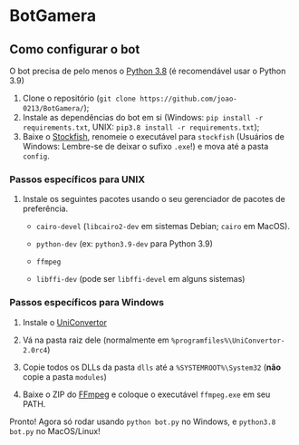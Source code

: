 # BotGamera

## Como configurar o bot
O bot precisa de pelo menos o [Python 3.8](https://www.python.org/downloads/release/python-385/) (é recomendável usar o Python 3.9)

1. Clone o repositório (`git clone https://github.com/joao-0213/BotGamera/`);
1. Instale as dependências do bot em si (Windows: `pip install -r requirements.txt`, UNIX: `pip3.8 install -r requirements.txt`);
1. Baixe o [Stockfish](https://stockfishchess.org/download/), renomeie o executável para `stockfish` (Usuários de Windows: Lembre-se de deixar o sufixo `.exe`!) e mova até a pasta `config`.

### Passos específicos para UNIX
1. Instale os seguintes pacotes usando o seu gerenciador de pacotes de preferência.

   * `cairo-devel` (`libcairo2-dev` em sistemas Debian; `cairo` em MacOS).

   * `python-dev` (ex: `python3.9-dev` para Python 3.9)

   * `ffmpeg`

   * `libffi-dev` (pode ser `libffi-devel` em alguns sistemas)

### Passos específicos para Windows

1. Instale o [UniConvertor](https://www.amazon.com/clouddrive/share/yryx2jwdJg4xJbZeIRbUco8EZR7tSUc8ttHkY62SOUz)

1. Vá na pasta raiz dele (normalmente em `%programfiles%\UniConvertor-2.0rc4`)

1. Copie todos os DLLs da pasta `dlls` até a `%SYSTEMROOT%\System32` (**não** copie a pasta `modules`)

1. Baixe o ZIP do [FFmpeg](https://ffmpeg.org/download.html) e coloque o executável `ffmpeg.exe` em seu PATH.

Pronto! Agora só rodar usando `python bot.py` no Windows, e `python3.8 bot.py` no MacOS/Linux!
